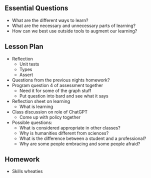 ## Essential Questions

- What are the different ways to learn?
- What are the necessary and unnecessary parts of learning?
- How can we best use outside tools to augment our learning?

## Lesson Plan

- Reflection
    - Unit tests
    - Types
    - Assert
- Questions from the previous nights homework?
- Program question 4 of assessment together
    - Need it for some of the graph stuff
    - Put question into bard and see what it says
- Reflection sheet on learning
    - What is learning
- Class discussion on role of ChatGPT
    - Come up with policy together
- Possible questions:
    - What is considered appropriate in other classes?
    - Why is humanities different from sciences?
    - What is the difference between a student and a professional?
    - Why are some people embracing and some people afraid?

## Homework

- Skills wheaties
